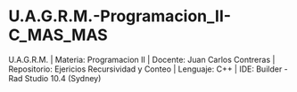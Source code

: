 # U.A.G.R.M.-Programacion_II-C_MAS_MAS
U.A.G.R.M. | Materia: Programacion II | Docente: Juan Carlos Contreras | Repositorio: Ejericios Recursividad y Conteo | Lenguaje: C++ | IDE: Builder - Rad Studio 10.4 (Sydney)
